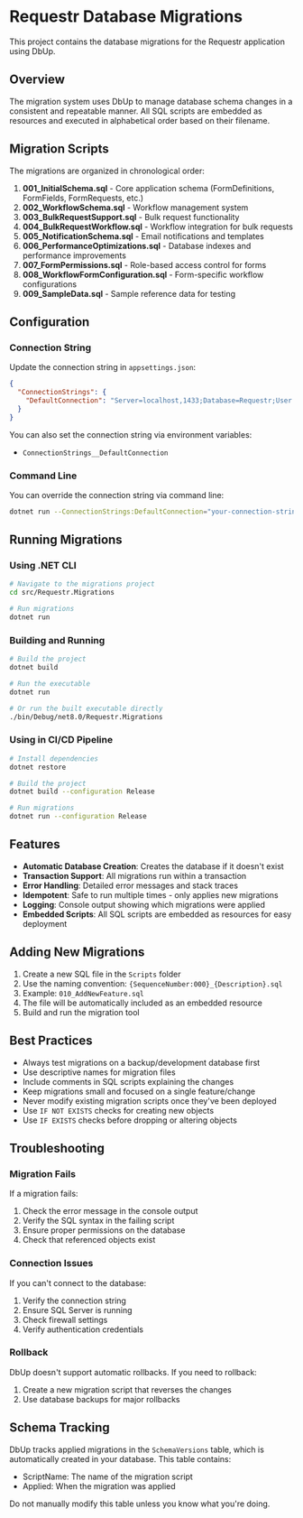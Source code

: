 # Requestr Database Migrations

This project contains the database migrations for the Requestr application using DbUp.

## Overview

The migration system uses DbUp to manage database schema changes in a consistent and repeatable manner. All SQL scripts are embedded as resources and executed in alphabetical order based on their filename.

## Migration Scripts

The migrations are organized in chronological order:

1. **001_InitialSchema.sql** - Core application schema (FormDefinitions, FormFields, FormRequests, etc.)
2. **002_WorkflowSchema.sql** - Workflow management system
3. **003_BulkRequestSupport.sql** - Bulk request functionality
4. **004_BulkRequestWorkflow.sql** - Workflow integration for bulk requests
5. **005_NotificationSchema.sql** - Email notifications and templates
6. **006_PerformanceOptimizations.sql** - Database indexes and performance improvements
7. **007_FormPermissions.sql** - Role-based access control for forms
8. **008_WorkflowFormConfiguration.sql** - Form-specific workflow configurations
9. **009_SampleData.sql** - Sample reference data for testing

## Configuration

### Connection String

Update the connection string in `appsettings.json`:

```json
{
  "ConnectionStrings": {
    "DefaultConnection": "Server=localhost,1433;Database=Requestr;User Id=sa;Password=YourPassword123!;TrustServerCertificate=true;MultipleActiveResultSets=true"
  }
}
```

You can also set the connection string via environment variables:
- `ConnectionStrings__DefaultConnection`

### Command Line

You can override the connection string via command line:
```bash
dotnet run --ConnectionStrings:DefaultConnection="your-connection-string"
```

## Running Migrations

### Using .NET CLI

```bash
# Navigate to the migrations project
cd src/Requestr.Migrations

# Run migrations
dotnet run
```

### Building and Running

```bash
# Build the project
dotnet build

# Run the executable
dotnet run

# Or run the built executable directly
./bin/Debug/net8.0/Requestr.Migrations
```

### Using in CI/CD Pipeline

```bash
# Install dependencies
dotnet restore

# Build the project
dotnet build --configuration Release

# Run migrations
dotnet run --configuration Release
```

## Features

- **Automatic Database Creation**: Creates the database if it doesn't exist
- **Transaction Support**: All migrations run within a transaction
- **Error Handling**: Detailed error messages and stack traces
- **Idempotent**: Safe to run multiple times - only applies new migrations
- **Logging**: Console output showing which migrations were applied
- **Embedded Scripts**: All SQL scripts are embedded as resources for easy deployment

## Adding New Migrations

1. Create a new SQL file in the `Scripts` folder
2. Use the naming convention: `{SequenceNumber:000}_{Description}.sql`
3. Example: `010_AddNewFeature.sql`
4. The file will be automatically included as an embedded resource
5. Build and run the migration tool

## Best Practices

- Always test migrations on a backup/development database first
- Use descriptive names for migration files
- Include comments in SQL scripts explaining the changes
- Keep migrations small and focused on a single feature/change
- Never modify existing migration scripts once they've been deployed
- Use `IF NOT EXISTS` checks for creating new objects
- Use `IF EXISTS` checks before dropping or altering objects

## Troubleshooting

### Migration Fails

If a migration fails:
1. Check the error message in the console output
2. Verify the SQL syntax in the failing script
3. Ensure proper permissions on the database
4. Check that referenced objects exist

### Connection Issues

If you can't connect to the database:
1. Verify the connection string
2. Ensure SQL Server is running
3. Check firewall settings
4. Verify authentication credentials

### Rollback

DbUp doesn't support automatic rollbacks. If you need to rollback:
1. Create a new migration script that reverses the changes
2. Use database backups for major rollbacks

## Schema Tracking

DbUp tracks applied migrations in the `SchemaVersions` table, which is automatically created in your database. This table contains:
- ScriptName: The name of the migration script
- Applied: When the migration was applied

Do not manually modify this table unless you know what you're doing.
